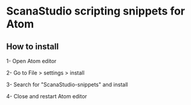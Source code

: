 # ScanaStudio scripting snippets for Atom

## How to install
1- Open Atom editor

2- Go to File > settings > install

3- Search for "ScanaStudio-snippets" and install

4- Close and restart Atom editor
